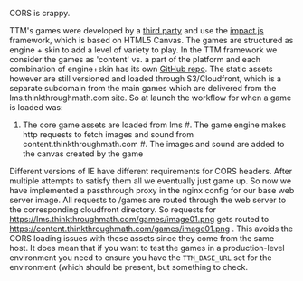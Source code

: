 CORS is crappy.

TTM's games were developed by a [third party](http://www.gamegurus.com/portfolio.html) and use the [impact.js](http://impactjs.com/) framework, which is based on HTML5 Canvas. The games are structured as engine + skin to add a level of variety to play. In the TTM framework we consider the games as 'content' vs. a part of the platform and each combination of engine+skin has its own [GitHub repo](https://github.com/thinkthroughmath/GG-AreaPerimeter). The static assets however are still versioned and loaded through S3/Cloudfront, which is a separate subdomain from the main games which are delivered from the lms.thinkthroughmath.com site. So at launch the workflow for when a game is loaded was:

1. The core game assets are loaded from lms
#. The game engine makes http requests to fetch images and sound from content.thinkthroughmath.com
#. The images and sound are added to the canvas created by the game

Different versions of IE have different requirements for CORS headers. After multiple attempts to satisfy them all we eventually just game up. So now we have implemented a passthrough proxy in the nginx config for our base web server image. All requests to /games are routed through the web server to the corresponding cloudfront directory. So requests for https://lms.thinkthroughmath.com/games/image01.png gets routed to https://content.thinkthroughmath.com/games/image01.png . This avoids the CORS loading issues with these assets since they come from the same host. It does mean that if you want to test the games in a production-level environment you need to ensure you have the ```TTM_BASE_URL``` set for the environment (which should be present, but something to check.
